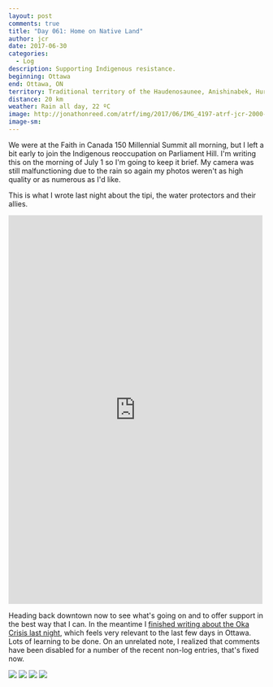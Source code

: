 ```yaml
---
layout: post
comments: true
title: "Day 061: Home on Native Land"
author: jcr
date: 2017-06-30
categories:
  - Log
description: Supporting Indigenous resistance.
beginning: Ottawa
end: Ottawa, ON
territory: Traditional territory of the Haudenosaunee, Anishinabek, Huron-Wendat and Algonquin
distance: 20 km
weather: Rain all day, 22 ºC
image: http://jonathonreed.com/atrf/img/2017/06/IMG_4197-atrf-jcr-2000-web.jpg
image-sm:
---
```


We were at the Faith in Canada 150 Millennial Summit all morning, but I left a bit early to join the Indigenous reoccupation on Parliament Hill. I'm writing this on the morning of July 1 so I'm going to keep it brief. My camera was still malfunctioning due to the rain so again my photos weren't as high quality or as numerous as I'd like. 

This is what I wrote last night about the tipi, the water protectors and their allies.

<iframe src="https://www.facebook.com/plugins/post.php?href=https%3A%2F%2Fwww.facebook.com%2FJonathonReed%2Fposts%2F10155500022104706&width=500" width="500" height="765" style="border:none;overflow:hidden" scrolling="no" frameborder="0" allowTransparency="true"></iframe>

Heading back downtown now to see what's going on and to offer support in the best way that I can. In the meantime I <a href="http://jonathonreed.com/atrf/2017/06/28/oka/" target="blank">finished writing about the Oka Crisis last night</a>, which feels very relevant to the last few days in Ottawa. Lots of learning to be done. On an unrelated note, I realized that comments have been disabled for a number of the recent non-log entries, that's fixed now.

<img src="http://jonathonreed.com/atrf/img/2017/06/IMG_4276-atrf-jcr-2000-web.jpg">

<img src="http://jonathonreed.com/atrf/img/2017/06/IMG_4186-atrf-jcr-2000-web.jpg">

<img src="http://jonathonreed.com/atrf/img/2017/06/IMG_4243-atrf-jcr-2000-web.jpg">

<img src="http://jonathonreed.com/atrf/img/2017/06/IMG_0272-atrf-ac-2000-web.jpg">